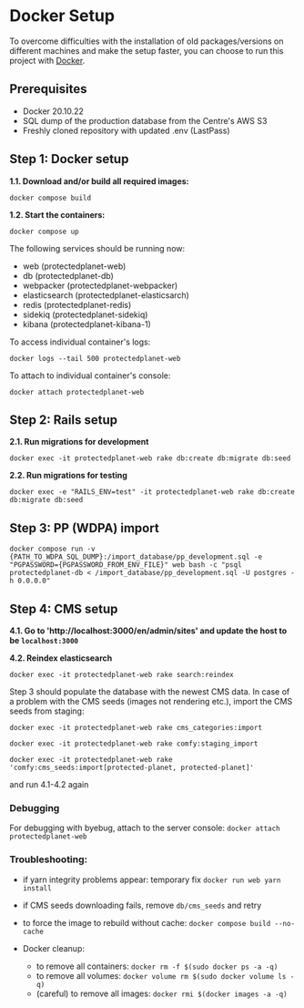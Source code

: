 # Docker Setup

To overcome difficulties with the installation of old packages/versions on different machines and make the setup faster, you can choose to run this project with [Docker](https://docs.docker.com/get-docker/).

## Prerequisites
- Docker 20.10.22
- SQL dump of the production database from the Centre's AWS S3
- Freshly cloned repository with updated .env (LastPass)
  

## Step 1: Docker setup
**1.1. Download and/or build all required images:**

```
docker compose build
```

**1.2. Start the containers:**

```
docker compose up
```

The following services should be running now:
- web (protectedplanet-web)
- db (protectedplanet-db)
- webpacker (protectedplanet-webpacker)
- elasticsearch (protectedplanet-elasticsarch)
- redis (protectedplanet-redis)
- sidekiq (protectedplanet-sidekiq)
- kibana (protectedplanet-kibana-1)

To access individual container's logs:

`docker logs --tail 500 protectedplanet-web`

To attach to individual container's console:

`docker attach protectedplanet-web`

## Step 2: Rails setup
**2.1. Run migrations for development**

```
docker exec -it protectedplanet-web rake db:create db:migrate db:seed
```

**2.2. Run migrations for testing**

```
docker exec -e "RAILS_ENV=test" -it protectedplanet-web rake db:create db:migrate db:seed
```

## Step 3: PP (WDPA) import
```
docker compose run -v {PATH_TO_WDPA_SQL_DUMP}:/import_database/pp_development.sql -e "PGPASSWORD={PGPASSWORD_FROM_ENV_FILE}" web bash -c "psql protectedplanet-db < /import_database/pp_development.sql -U postgres -h 0.0.0.0"
```

## Step 4: CMS setup
**4.1.  Go to 'http://localhost:3000/en/admin/sites' and update the host to be `localhost:3000`**

**4.2. Reindex elasticsearch**

```
docker exec -it protectedplanet-web rake search:reindex
```

Step 3 should populate the database with the newest CMS data. In case of a problem with the CMS seeds (images not rendering etc.), import the CMS seeds from staging:

`docker exec -it protectedplanet-web rake cms_categories:import`

`docker exec -it protectedplanet-web rake comfy:staging_import`

`docker exec -it protectedplanet-web rake 'comfy:cms_seeds:import[protected-planet, protected-planet]'`

and run 4.1-4.2 again


### Debugging
For debugging with byebug, attach to the server console:
`docker attach protectedplanet-web`

### Troubleshooting:
- if yarn integrity problems appear: temporary fix `docker run web yarn install`

- if CMS seeds downloading fails, remove `db/cms_seeds` and retry

- to force the image to rebuild without cache: `docker compose build --no-cache`

- Docker cleanup:
  - to remove all containers: `docker rm -f $(sudo docker ps -a -q)`
  - to remove all volumes: `docker volume rm $(sudo docker volume ls -q)`
  - (careful) to remove all images: `docker rmi $(docker images -a -q)`

  